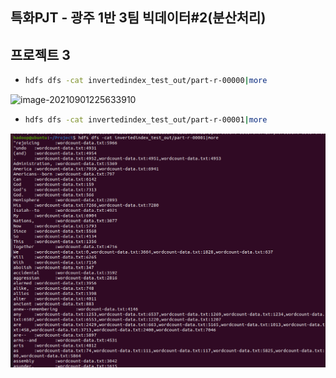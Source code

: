 ## 특화PJT - 광주 1반 3팀 빅데이터#2(분산처리)

## 프로젝트 3

- ```bash
  hdfs dfs -cat invertedindex_test_out/part-r-00000|more
  ```

![image-20210901225633910](TIL.assets/image-20210901225633910.png)



- ```bash
  hdfs dfs -cat invertedindex_test_out/part-r-00001|more
  ```

![image-20210901225710728](TIL.assets/image-20210901225710728.png)

 
